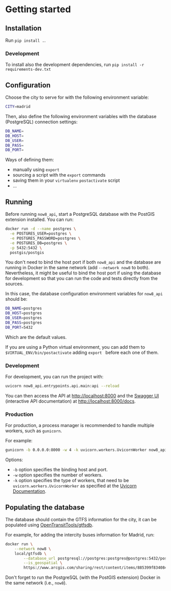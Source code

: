# Getting started

## Installation

Run `pip install .`.

### Development

To install also the development dependencies, run
`pip install -r requirements-dev.txt`

## Configuration

Choose the city to serve for with the following environment variable:

```bash
CITY=madrid
```

Then, also define the following environment variables with the database
(PostgreSQL) connection settings:

```bash
DB_NAME=
DB_HOST=
DB_USER=
DB_PASS=
DB_PORT=
```

Ways of defining them:

* manually using `export`
* sourcing a script with the `export` commands
* saving them in your `virtualenv` `postactivate` script
* ...

## Running

Before running `now8_api`, start a PostgreSQL database with the PostGIS
extension installed. You can run:

```bash
docker run -d --name postgres \
  -e POSTGRES_USER=postgres \
  -e POSTGRES_PASSWORD=postgres \
  -e POSTGRES_DB=postgres \
  -p 5432:5432 \
  postgis/postgis
```

You don't need to bind the host port if both `now8_api` and the database
are running in Docker in the same network
(add `--network now8` to both). Nevertheless, it might be
useful to bind the host port if using the database for development
so that you can run the code and tests directly from the sources.

In this case, the database configuration environment variables for
`now8_api` should be:

```bash
DB_NAME=postgres
DB_HOST=postgres
DB_USER=postgres
DB_PASS=postgres
DB_PORT=5432
```

Which are the default values.

If you are using a Python virtual environment, you can add them to
`$VIRTUAL_ENV/bin/postactivate` adding `export ` before each one of them.

### Development

For development, you can run the project with:

```bash
uvicorn now8_api.entrypoints.api.main:api --reload
```

You can then access the API at <http://localhost:8000> and the [Swagger UI](https://swagger.io/tools/swagger-ui/) (interactive API documentation) at <http://localhost:8000/docs>.

### Production

For production, a process manager is recommended to handle multiple
workers, such as `gunicorn`.

For example:

```bash
gunicorn -b 0.0.0.0:8000 -w 4 -k uvicorn.workers.UvicornWorker now8_api.entrypoints.api.main:api
```

Options:

* `-b` option specifies the binding host and port.
* `-w` option specifies the number of workers.
* `-k` option specifies the type of workers, that need to be `uvicorn.workers.UvicornWorker` as specified at the [Uvicorn Documentation](https://www.uvicorn.org/deployment/).

## Populating the database

The database should contain the GTFS information for the city, it can be
populated using
[OpenTransitTools/gtfsdb](https://github.com/OpenTransitTools/gtfsdb).

For example, for adding the intercity buses information for Madrid, run:

```bash
docker run \
    --network now8 \
    local/gtfsdb \
        --database_url postgresql://postgres:postgres@postgres:5432/postgres \
        --is_geospatial \
        https://www.arcgis.com/sharing/rest/content/items/885399f83408473c8d815e40c5e702b7/data
```

Don't forget to run the PostgreSQL (with the PostGIS extension) Docker
in the same network (i.e., `now8`).
